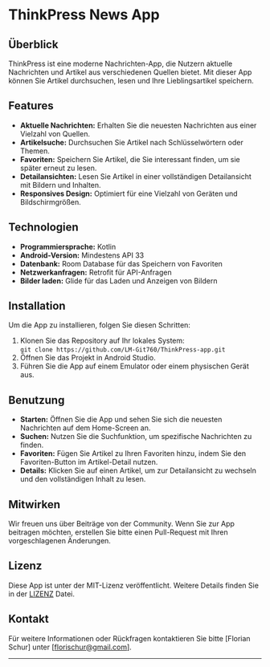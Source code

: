 # ThinkPress News App

## Überblick

ThinkPress ist eine moderne Nachrichten-App, die Nutzern aktuelle Nachrichten und Artikel aus verschiedenen Quellen bietet. Mit dieser App können Sie Artikel durchsuchen, lesen und Ihre Lieblingsartikel speichern.

## Features

- **Aktuelle Nachrichten:** Erhalten Sie die neuesten Nachrichten aus einer Vielzahl von Quellen.
- **Artikelsuche:** Durchsuchen Sie Artikel nach Schlüsselwörtern oder Themen.
- **Favoriten:** Speichern Sie Artikel, die Sie interessant finden, um sie später erneut zu lesen.
- **Detailansichten:** Lesen Sie Artikel in einer vollständigen Detailansicht mit Bildern und Inhalten.
- **Responsives Design:** Optimiert für eine Vielzahl von Geräten und Bildschirmgrößen.

## Technologien

- **Programmiersprache:** Kotlin
- **Android-Version:** Mindestens API 33
- **Datenbank:** Room Database für das Speichern von Favoriten
- **Netzwerkanfragen:** Retrofit für API-Anfragen
- **Bilder laden:** Glide für das Laden und Anzeigen von Bildern

## Installation

Um die App zu installieren, folgen Sie diesen Schritten:

1. Klonen Sie das Repository auf Ihr lokales System:  
   `git clone https://github.com/LM-Git760/ThinkPress-app.git`
2. Öffnen Sie das Projekt in Android Studio.
3. Führen Sie die App auf einem Emulator oder einem physischen Gerät aus.

## Benutzung

- **Starten:** Öffnen Sie die App und sehen Sie sich die neuesten Nachrichten auf dem Home-Screen an.
- **Suchen:** Nutzen Sie die Suchfunktion, um spezifische Nachrichten zu finden.
- **Favoriten:** Fügen Sie Artikel zu Ihren Favoriten hinzu, indem Sie den Favoriten-Button im Artikel-Detail nutzen.
- **Details:** Klicken Sie auf einen Artikel, um zur Detailansicht zu wechseln und den vollständigen Inhalt zu lesen.

## Mitwirken

Wir freuen uns über Beiträge von der Community. Wenn Sie zur App beitragen möchten, erstellen Sie bitte einen Pull-Request mit Ihren vorgeschlagenen Änderungen.

## Lizenz

Diese App ist unter der MIT-Lizenz veröffentlicht. Weitere Details finden Sie in der [LIZENZ](LICENSE.md) Datei.

## Kontakt

Für weitere Informationen oder Rückfragen kontaktieren Sie bitte [Florian Schur] unter [florischur@gmail.com].

---
